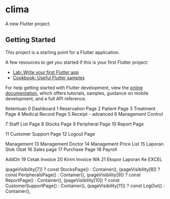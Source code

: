 # clima

A new Flutter project.

## Getting Started

This project is a starting point for a Flutter application.

A few resources to get you started if this is your first Flutter project:

- [Lab: Write your first Flutter app](https://docs.flutter.dev/get-started/codelab)
- [Cookbook: Useful Flutter samples](https://docs.flutter.dev/cookbook)

For help getting started with Flutter development, view the
[online documentation](https://docs.flutter.dev/), which offers tutorials,
samples, guidance on mobile development, and a full API reference.


Ketentuan
0 Dashboard
1 Reservation Page
2 Patient Page
3 Treatment Page
4 Medical Record Page
5 Receipt - advanced
6 Management Control


7 Staff List Page
8 Stocks Page
9 Peripheral Page
10 Report Page


11 Customer Support Page
12 Logout Page

Management
13 Management Doctor
14 Management Price List
15 Laporan Stok Obat
16 Sales page
17 Purchase Page
18 Payroll

AddOn
19 Cetak Invoice
20 Kirim Invoice WA
21 Ekspor Laporan Ke EXCEL

(pageVisibility[7]) ? const StocksPage() : Container(),
(pageVisibility[8]) ? const PeripheralsPage() : Container(),
(pageVisibility[9]) ? const ReportPage() : Container(),
(pageVisibility[10])
? const CustomerSupportPage()
: Container(),
(pageVisibility[11]) ? const LogOut() : Container(),